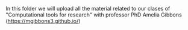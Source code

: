 In this folder we will upload all the material related to our clases of "Computational tools for research" with professor PhD Amelia Gibbons (https://mgibbons3.github.io/)
